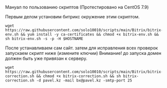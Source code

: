 Мануал по пользованию скриптов (Протестировано на CentOS 7.9)

Первым делом установим битрикс окружение этим скриптом.
```
wget https://raw.githubusercontent.com/solo10010/scripts/main/Bitrix/bitrix-env.sh && yum install -y ca-certificates && chmod +x bitrix-env.sh && sh bitrix-env.sh -s -p -H $HOSTNAME
```
После устанавливаем сам сайт. затем для исправления всех проверок запускаем скрипт ниже (измените ключии) Внимание! до запуска домен должен быть уже привязан к серверу.
```
wget https://raw.githubusercontent.com/solo10010/scripts/main/Bitrix/bitrix-correction.sh && chmod +x bitrix-correction.sh && sh bitrix-correction.sh -d pavel.kz -mail bx@pavel.kz -smtp-port 25
```
